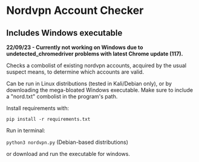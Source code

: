 # Nordvpn Account Checker
## Includes Windows executable

**22/09/23 - Currently not working on Windows due to undetected_chromedriver problems with latest Chrome update (117).**

Checks a combolist of existing nordvpn accounts, acquired by the usual suspect means, to determine which accounts are valid.

Can be run in Linux distributions (tested in Kali/Debian only), or by downloading the mega-bloated Windows executable. Make sure to include a "nord.txt" combolist in the program's path.

Install requirements with:

```pip install -r requirements.txt```

Run in terminal:

```python3 nordvpn.py``` (Debian-based distributions)

or download and run the executable for windows.
